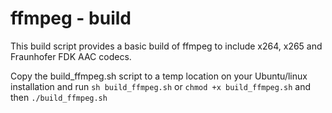 # ffmpeg - build

This build script provides a basic build of ffmpeg to include x264, x265 and Fraunhofer FDK AAC codecs. 

Copy the build_ffmpeg.sh script to a temp location on your Ubuntu/linux installation and run `sh build_ffmpeg.sh` or `chmod +x build_ffmpeg.sh` and then `./build_ffmpeg.sh`  

 
